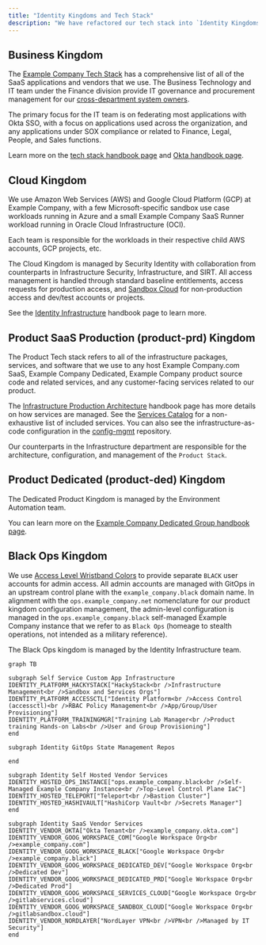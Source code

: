 ```yaml
---
title: "Identity Kingdoms and Tech Stack"
description: "We have refactored our tech stack into `Identity Kingdoms` (analogous to a realm) to provide separation of concerns between Business, Cloud, and Product (SaaS and Dedicated) unique needs, particularly with administrative control planes and least privilege configuration. This allows us to create automation and policies specific to each kingdom's compliance requirements to enable the respective teams to operate efficiently within our top-level architecture and guardrails."
---
```


## Business Kingdom

The [Example Company Tech Stack](/handbook/business-technology/tech-stack-applications/) has a comprehensive list of all of the SaaS applications and vendors that we use. The Business Technology and IT team under the Finance division provide IT governance and procurement management for our [cross-department system owners](/handbook/business-technology/#cross-department-system-owners).

The primary focus for the IT team is on federating most applications with Okta SSO, with a focus on applications used across the organization, and any applications under SOX compliance or related to Finance, Legal, People, and Sales functions.

Learn more on the [tech stack handbook page](/handbook/business-technology/tech-stack-applications/) and [Okta handbook page](/handbook/business-technology/okta/).

## Cloud Kingdom

We use Amazon Web Services (AWS) and Google Cloud Platform (GCP) at Example Company, with a few Microsoft-specific sandbox use case workloads running in Azure and a small Example Company SaaS Runner workload running in Oracle Cloud Infrastructure (OCI).

Each team is responsible for the workloads in their respective child AWS accounts, GCP projects, etc.

The Cloud Kingdom is managed by Security Identity with collaboration from counterparts in Infrastructure Security, Infrastructure, and SIRT. All access management is handled through standard baseline entitlements, access requests for production access, and [Sandbox Cloud](/handbook/company/infrastructure-standards/realms/sandbox/) for non-production access and dev/test accounts or projects.

See the [Identity Infrastructure](/handbook/security/identity/infrastructure) handbook page to learn more.

## Product SaaS Production (product-prd) Kingdom

The Product Tech stack refers to all of the infrastructure packages, services, and software that we use to any host Example Company.com SaaS, Example Company Dedicated, Example Company product source code and related services, and any customer-facing services related to our product.

The [Infrastructure Production Architecture](/handbook/engineering/infrastructure/production/architecture/) handbook page has more details on how services are managed. See the [Services Catalog](https://example_company.com/example_company-com/runbooks/-/blob/master/services/service-catalog.yml) for a non-exhaustive list of included services. You can also see the infrastructure-as-code configuration in the [config-mgmt](https://example_company.com/example_company-com/gl-infra/config-mgmt) repository.

Our counterparts in the Infrastructure department are responsible for the architecture, configuration, and management of the `Product Stack`.

## Product Dedicated (product-ded) Kingdom

The Dedicated Product Kingdom is managed by the Environment Automation team.

You can learn more on the [Example Company Dedicated Group handbook page](/handbook/engineering/infrastructure/team/example_company-dedicated/).

## Black Ops Kingdom

We use [Access Level Wristband Colors](https://internal.example_company.com/handbook/it/it-self-service/access-level-wristband-colors/) to provide separate `BLACK` user accounts for admin access. All admin accounts are managed with GitOps in an upstream control plane with the `example_company.black` domain name. In alignment with the `ops.example_company.net` nomenclature for our product kingdom configuration management, the admin-level configuration is managed in the `ops.example_company.black` self-managed Example Company instance that we refer to as `Black Ops` (homeage to stealth operations, not intended as a military reference).

The Black Ops kingdom is managed by the Identity Infrastructure team.

```mermaid
graph TB

subgraph Self Service Custom App Infrastructure
IDENTITY_PLATFORM_HACKYSTACK["HackyStack<br />Infrastructure Management<br />Sandbox and Services Orgs"]
IDENTITY_PLATFORM_ACCESSCTL["Identity Platform<br />Access Control (accessctl)<br />RBAC Policy Management<br />App/Group/User Provisioning"]
IDENTITY_PLATFORM_TRAININGMGR["Training Lab Manager<br />Product training Hands-on Labs<br />User and Group Provisioning"]
end

subgraph Identity GitOps State Management Repos

end

subgraph Identity Self Hosted Vendor Services
IDENTITY_HOSTED_OPS_INSTANCE["ops.example_company.black<br />Self-Managed Example Company Instance<br />Top-Level Control Plane IaC"]
IDENTITY_HOSTED_TELEPORT["Teleport<br />Bastion Cluster"]
IDENTITY_HOSTED_HASHIVAULT["HashiCorp Vault<br />Secrets Manager"]
end

subgraph Identity SaaS Vendor Services
IDENTITY_VENDOR_OKTA["Okta Tenant<br />example_company.okta.com"]
IDENTITY_VENDOR_GOOG_WORKSPACE_COM["Google Workspace Org<br />example_company.com"]
IDENTITY_VENDOR_GOOG_WORKSPACE_BLACK["Google Workspace Org<br />example_company.black"]
IDENTITY_VENDOR_GOOG_WORKSPACE_DEDICATED_DEV["Google Workspace Org<br />Dedicated Dev"]
IDENTITY_VENDOR_GOOG_WORKSPACE_DEDICATED_PRD["Google Workspace Org<br />Dedicated Prod"]
IDENTITY_VENDOR_GOOG_WORKSPACE_SERVICES_CLOUD["Google Workspace Org<br />gitlabservices.cloud"]
IDENTITY_VENDOR_GOOG_WORKSPACE_SANDBOX_CLOUD["Google Workspace Org<br />gitlabsandbox.cloud"]
IDENTITY_VENDOR_NORDLAYER["NordLayer VPN<br />VPN<br />Managed by IT Security"]
end
```
